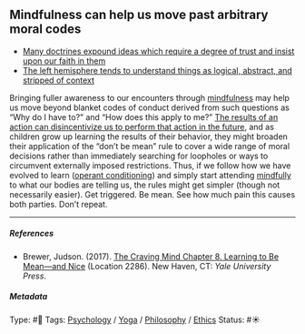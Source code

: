## Mindfulness can help us move past arbitrary moral codes

* [Many doctrines expound ideas which require a degree of trust and insist upon our faith in them](Many%20doctrines%20expound%20ideas%20which%20require%20a%20degree%20of%20trust%20and%20insist%20upon%20our%20faith%20in%20them.md)
* [The left hemisphere tends to understand things as logical, abstract, and stripped of context](The%20left%20hemisphere%20tends%20to%20understand%20things%20as%20logical,%20abstract,%20and%20stripped%20of%20context.md)

Bringing fuller awareness to our encounters through [mindfulness](Mindfulness.md) may help us move beyond blanket codes of conduct derived from such questions as “Why do I have to?” and “How does this apply to me?” [The results of an action can disincentivize us to perform that action in the future](The%20results%20of%20an%20action%20can%20disincentivize%20us%20to%20perform%20that%20action%20in%20the%20future.md), and as children grow up learning the results of their behavior, they might broaden their application of the “don’t be mean” rule to cover a wide range of moral decisions rather than immediately searching for loopholes or ways to circumvent externally imposed restrictions. Thus, if we follow how we have evolved to learn ([operant conditioning](Operant%20conditioning.md)) and simply start attending [mindfully](Mindfulness.md) to what our bodies are telling us, the rules might get simpler (though not necessarily easier). Get triggered. Be mean. See how much pain this causes both parties. Don’t repeat.

---

##### References

* Brewer, Judson. (2017). [The Craving Mind Chapter 8. Learning to Be Mean—and Nice](The%20Craving%20Mind%20Chapter%208.%20Learning%20to%20Be%20Mean%E2%80%94and%20Nice.md) (Location 2286). New Haven, CT: *Yale University Press*.

##### Metadata

Type: #🔴 
Tags: [Psychology](Psychology.md) / [Yoga](Yoga.md) / [Philosophy](Philosophy.md) / [Ethics](Ethics.md) 
Status: #☀️ 
